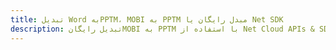 ---title: تبدیل Word بهPPTM، MOBI به PPTM مبدل رایگان یا Net SDKdescription: تبدیل رایگانMOBI به PPTM با استفاده از Net Cloud APIs & SDK. همچنین اسناد Microsoft Word و OpenOffice را در Cloud ایجاد، ویرایش و رندر کنید.---